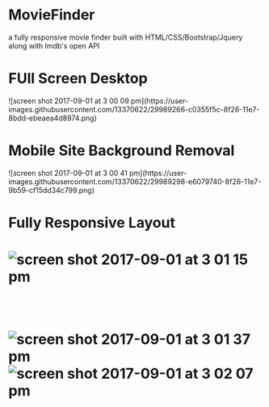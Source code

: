 # MovieFinder
a fully responsive movie finder built with HTML/CSS/Bootstrap/Jquery along with Imdb's open API

<h1>FUll Screen Desktop</h1>
![screen shot 2017-09-01 at 3 00 09 pm](https://user-images.githubusercontent.com/13370622/29989266-c0355f5c-8f26-11e7-8bdd-ebeaea4d8974.png)
<br>

<h1>Mobile Site Background Removal</h1>
![screen shot 2017-09-01 at 3 00 41 pm](https://user-images.githubusercontent.com/13370622/29989298-e6079740-8f26-11e7-9b59-cf15dd34c799.png)
<br>

<h1>Fully Responsive Layout<h1>

![screen shot 2017-09-01 at 3 01 15 pm](https://user-images.githubusercontent.com/13370622/29989315-0679093c-8f27-11e7-88e1-44674c3a4028.png)

<br>

![screen shot 2017-09-01 at 3 01 37 pm](https://user-images.githubusercontent.com/13370622/29989324-154b7e22-8f27-11e7-8737-8e4df8de4da8.png)
![screen shot 2017-09-01 at 3 02 07 pm](https://user-images.githubusercontent.com/13370622/29989326-16467804-8f27-11e7-9a87-b38b416cb7ea.png)

